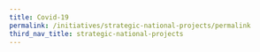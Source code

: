 ```yaml
---
title: Covid-19
permalink: /initiatives/strategic-national-projects/permalink
third_nav_title: strategic-national-projects
---
```

